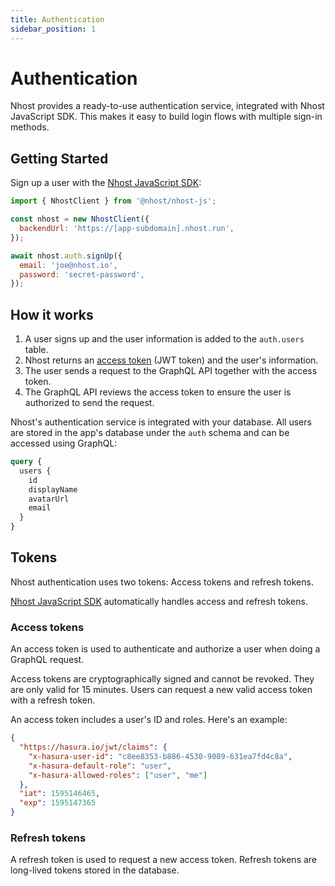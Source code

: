 ```yaml
---
title: Authentication
sidebar_position: 1
---
```


# Authentication

Nhost provides a ready-to-use authentication service, integrated with Nhost JavaScript SDK. This makes it easy to build login flows with multiple sign-in methods.

## Getting Started

Sign up a user with the [Nhost JavaScript SDK](/reference/sdk):

```js
import { NhostClient } from '@nhost/nhost-js';

const nhost = new NhostClient({
  backendUrl: 'https://[app-subdomain].nhost.run',
});

await nhost.auth.signUp({
  email: 'joe@nhost.io',
  password: 'secret-password',
});
```

## How it works

1. A user signs up and the user information is added to the `auth.users` table.
2. Nhost returns an [access token](#access-tokens) (JWT token) and the user's information.
3. The user sends a request to the GraphQL API together with the access token.
4. The GraphQL API reviews the access token to ensure the user is authorized to send the request.

Nhost's authentication service is integrated with your database. All users are stored in the app's database under the `auth` schema and can be accessed using GraphQL:

```graphql
query {
  users {
    id
    displayName
    avatarUrl
    email
  }
}
```

## Tokens

Nhost authentication uses two tokens: Access tokens and refresh tokens.

[Nhost JavaScript SDK](/reference/sdk) automatically handles access and refresh tokens.

### Access tokens

An access token is used to authenticate and authorize a user when doing a GraphQL request.

Access tokens are cryptographically signed and cannot be revoked. They are only valid for 15 minutes. Users can request a new valid access token with a refresh token.

An access token includes a user's ID and roles. Here's an example:

```json
{
  "https://hasura.io/jwt/claims": {
    "x-hasura-user-id": "c8ee8353-b886-4530-9089-631ea7fd4c8a",
    "x-hasura-default-role": "user",
    "x-hasura-allowed-roles": ["user", "me"]
  },
  "iat": 1595146465,
  "exp": 1595147365
}
```

### Refresh tokens

A refresh token is used to request a new access token. Refresh tokens are long-lived tokens stored in the database.
